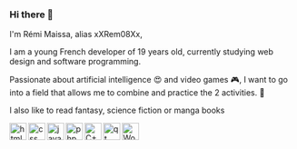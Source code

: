 ### Hi there 👋

I'm Rémi Maissa, alias xXRem08Xx,

I am a young French developer of 19 years old, currently studying web design and software programming.

Passionate about artificial intelligence 😍 and video games 🎮, I want to go into a field that allows me to combine and practice the 2 activities. 💪

I also like to read fantasy, science fiction or manga books

<img align="left" alt="html5" width="30px" src="https://cdn.jsdelivr.net/gh/devicons/devicon/icons/html5/html5-original.svg" style="padding-right:11px:" />
<img align="left" alt="css" width="30px" src="https://cdn.jsdelivr.net/gh/devicons/devicon/icons/css3/css3-original.svg"" style="padding-right:11px:" />
<img align="left" alt="javascript" width="30px" src="https://cdn.jsdelivr.net/gh/devicons/devicon/icons/javascript/javascript-original.svg" style="padding-right:11px:" />
<img align="left" alt="php" width="30px" src="https://cdn.jsdelivr.net/gh/devicons/devicon/icons/php/php-original.svg" style="padding-right:11px:" />
<img align="left" alt="C++" width="30px" src="https://www.google.com/url?sa=i&url=https%3A%2F%2Ffr.m.wikipedia.org%2Fwiki%2FFichier%3AISO_C%252B%252B_Logo.svg&psig=AOvVaw14CELJhHlXRDy5FDNcOwr7&ust=1651514206352000&source=images&cd=vfe&ved=0CAwQjRxqFwoTCNjf5v7vvvcCFQAAAAAdAAAAABAD" style="padding-right:11px:" />
<img align="left" alt="qt" width="30px" src="https://cdn.jsdelivr.net/gh/devicons/devicon/icons/qt/qt-original.svg" style="padding-right:11px:" />
<img align="left" alt="Wordpress" width="30px" src="https://cdn.jsdelivr.net/gh/devicons/devicon/icons/wordpress/wordpress-plain.svg" style="padding-right:11px:" />

